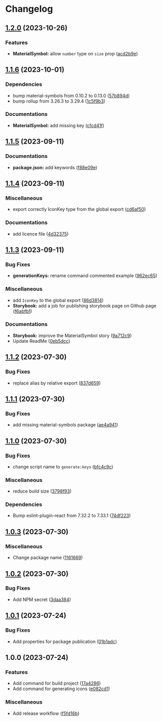 # Changelog

## [1.2.0](https://github.com/yteruel31/react-material-symbol-icons/compare/v1.1.6...v1.2.0) (2023-10-26)


### Features

* **MaterialSymbol:** allow `number` type on `size` prop ([acd2b9e](https://github.com/yteruel31/react-material-symbol-icons/commit/acd2b9e1b9d73d7d99712f63f1a6ba0241d6e9ba))

## [1.1.6](https://github.com/yteruel31/react-material-symbol-icons/compare/v1.1.5...v1.1.6) (2023-10-01)


### Dependencies

* bump material-symbols from 0.10.2 to 0.13.0 ([57b894d](https://github.com/yteruel31/react-material-symbol-icons/commit/57b894d50a961337a10555662b45a5cbf9eab73c))
* bump rollup from 3.26.3 to 3.29.4 ([1c5f9b3](https://github.com/yteruel31/react-material-symbol-icons/commit/1c5f9b30281f7042b66a93d3bf268df2b6bde4f1))


### Documentations

* **MaterialSymbol:** add missing key ([cfcd41f](https://github.com/yteruel31/react-material-symbol-icons/commit/cfcd41f9c77e8d8b5fea5a4945ffe28fcaea3d5d))

## [1.1.5](https://github.com/yteruel31/react-material-symbol-icons/compare/v1.1.4...v1.1.5) (2023-09-11)


### Documentations

* **package.json:** add keywords ([f88e09e](https://github.com/yteruel31/react-material-symbol-icons/commit/f88e09eec8b0bed29a9011c475f1996bafd44ab5))

## [1.1.4](https://github.com/yteruel31/react-material-symbol-icons/compare/v1.1.3...v1.1.4) (2023-09-11)


### Miscellaneous

* export correctly IconKey type from the global export ([cd6af50](https://github.com/yteruel31/react-material-symbol-icons/commit/cd6af507ecc613f4be8cd552e499456f69c5a770))


### Documentations

* add licence file ([4d32375](https://github.com/yteruel31/react-material-symbol-icons/commit/4d323751cd54b014361a5b9196a5f1c55f4a9d8e))

## [1.1.3](https://github.com/yteruel31/react-material-symbol-icons/compare/v1.1.2...v1.1.3) (2023-09-11)


### Bug Fixes

* **generationKeys:** rename command commented example ([962ec65](https://github.com/yteruel31/react-material-symbol-icons/commit/962ec6580fcc774a7cdc9d57d945f8ee59bf4cb8))


### Miscellaneous

* add `IconKey` to the global export ([86d3814](https://github.com/yteruel31/react-material-symbol-icons/commit/86d3814eb978ad88655629bd4cb04017dfa267c3))
* **Storybook:** add a job for publishing storybook page on Github page ([f6abfb1](https://github.com/yteruel31/react-material-symbol-icons/commit/f6abfb19b4927192e2ab8c7f9b35c8b2973b120d))


### Documentations

* **Storybook:** improve the MaterialSymbol story ([9a712c9](https://github.com/yteruel31/react-material-symbol-icons/commit/9a712c9a9716c556eb89aaa018cb38b4d2d29222))
* Update ReadMe ([0eb5dcc](https://github.com/yteruel31/react-material-symbol-icons/commit/0eb5dcc98407eef07bd8c5b7140d2cbabf1d0d06))

## [1.1.2](https://github.com/yteruel31/react-material-symbols/compare/v1.1.1...v1.1.2) (2023-07-30)


### Bug Fixes

* replace alias by relative export ([837d659](https://github.com/yteruel31/react-material-symbols/commit/837d659910162519e5b946d9b262cb8c78f352d2))

## [1.1.1](https://github.com/yteruel31/react-material-symbols/compare/v1.1.0...v1.1.1) (2023-07-30)


### Bug Fixes

* add missing material-symbols package ([ae4a941](https://github.com/yteruel31/react-material-symbols/commit/ae4a941b8ae3b095163f742558bc77de516b56fb))

## [1.1.0](https://github.com/yteruel31/react-material-symbols/compare/v1.0.3...v1.1.0) (2023-07-30)


### Bug Fixes

* change script name to `generate:keys` ([bfc4c9c](https://github.com/yteruel31/react-material-symbols/commit/bfc4c9c49072b9ea99e0e596a7e3cd727cd130dd))


### Miscellaneous

* reduce build size ([3798f93](https://github.com/yteruel31/react-material-symbols/commit/3798f93b10528dca435f427c60a3e8d03e012e74))


### Dependencies

* Bump eslint-plugin-react from 7.32.2 to 7.33.1 ([74df223](https://github.com/yteruel31/react-material-symbols/commit/74df223e5f368aef2c7753e6626c40091ab02159))

## [1.0.3](https://github.com/yteruel31/react-material-symbols/compare/v1.0.2...v1.0.3) (2023-07-30)


### Miscellaneous

* Change package name ([1161669](https://github.com/yteruel31/react-material-symbols/commit/116166916dae479cc4ef5b26b15ff274ea5cd7ed))

## [1.0.2](https://github.com/yteruel31/react-material-symbols/compare/v1.0.1...v1.0.2) (2023-07-30)


### Bug Fixes

* Add NPM secret ([3daa384](https://github.com/yteruel31/react-material-symbols/commit/3daa384ee5c1793602f9ed549d9eedd0b660ea0c))

## [1.0.1](https://github.com/yteruel31/react-material-symbols/compare/v1.0.0...v1.0.1) (2023-07-24)


### Bug Fixes

* Add properties for package publication ([01b1adc](https://github.com/yteruel31/react-material-symbols/commit/01b1adc7f6ac20fbeed216b06ce674c10ed0bfd4))

## 1.0.0 (2023-07-24)


### Features

* Add command for build project ([17a4286](https://github.com/yteruel31/react-material-symbols/commit/17a4286df44db245873161ff83fa83c2c7522702))
* Add command for generating icons ([e082cd1](https://github.com/yteruel31/react-material-symbols/commit/e082cd110db1840ce5083b4cd3bb1745b0fa05b5))


### Miscellaneous

* Add release workflow ([f5fd16b](https://github.com/yteruel31/react-material-symbols/commit/f5fd16bb822d7b8d0529d9cedc77cb74d708ba97))
